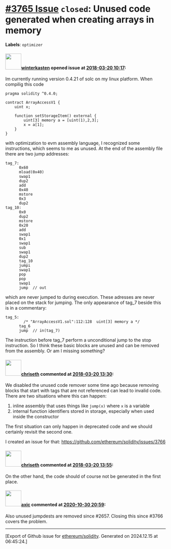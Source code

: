 # [\#3765 Issue](https://github.com/ethereum/solidity/issues/3765) `closed`: Unused code generated when creating arrays in memory
**Labels**: `optimizer`


#### <img src="https://avatars.githubusercontent.com/u/8171794?v=4" width="50">[winterkasten](https://github.com/winterkasten) opened issue at [2018-03-20 10:17](https://github.com/ethereum/solidity/issues/3765):

Im currently running version 0.4.21 of solc on my linux platform. When compilig this code 
```solidity
pragma solidity ^0.4.0;

contract ArrayAccessV1 {
    uint x;

    function setStorageItem() external {
        uint[3] memory a = [uint(1),2,3];
        x = a[1];
    }
}
```
with optimization to evm assembly language, I recognized some instructions, which seems to me as unused. At the end of the assembly file there are two jump addresses:
```
tag_7:
      0x60
      mload(0x40)
      swap1
      dup2
      add
      0x40 
      mstore
      0x3
      dup2
tag_10:
      0x0
      dup2
      mstore
      0x20
      add
      swap1
      0x1
      swap1
      sub
      swap1
      dup2
      tag_10
      jumpi
      swap1
      pop
      pop
      swap1
      jump	// out
```
which are never jumped to during execution. These adresses are never placed on the stack for jumping. The only appearance of tag_7 beside this is in a commentary:
```
tag_5:
        /* "ArrayAccessV1.sol":112:128  uint[3] memory a */
      tag_6
      jump	// in(tag_7)
```
The instruction before tag_7 perform a unconditional jump to the stop instruction. So I think these basic blocks are unused and can be removed from the assembly. Or am I missing something?

#### <img src="https://avatars.githubusercontent.com/u/9073706?v=4" width="50">[chriseth](https://github.com/chriseth) commented at [2018-03-20 13:30](https://github.com/ethereum/solidity/issues/3765#issuecomment-374597861):

We disabled the unused code remover some time ago because removing blocks that start with tags that are not referenced can lead to invalid code. There are two situations where this can happen:

1. inline assembly that uses things like `jump(x)` where `x` is a variable
2. internal function identifiers stored in storage, especially when used inside the constructor

The first situation can only happen in deprecated code and we should certainly revisit the second one.

I created an issue for that: https://github.com/ethereum/solidity/issues/3766

#### <img src="https://avatars.githubusercontent.com/u/9073706?v=4" width="50">[chriseth](https://github.com/chriseth) commented at [2018-03-20 13:55](https://github.com/ethereum/solidity/issues/3765#issuecomment-374606429):

On the other hand, the code should of course not be generated in the first place.

#### <img src="https://avatars.githubusercontent.com/u/20340?v=4" width="50">[axic](https://github.com/axic) commented at [2020-10-30 20:59](https://github.com/ethereum/solidity/issues/3765#issuecomment-719796691):

Also unused jumpdests are removed since #2657. Closing this since #3766 covers the problem.


-------------------------------------------------------------------------------



[Export of Github issue for [ethereum/solidity](https://github.com/ethereum/solidity). Generated on 2024.12.15 at 06:45:24.]
